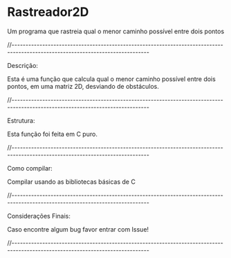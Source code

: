 # Rastreador2D
Um programa que rastreia qual o menor caminho possível entre dois pontos

//-------------------------------------------------------------------------------------------------------------------------------

Descrição:

Esta é uma função que calcula qual o menor caminho possível entre dois pontos, em uma matriz 2D, desviando de obstáculos.

//-------------------------------------------------------------------------------------------------------------------------------

Estrutura:

Esta função foi feita em C puro.

//-------------------------------------------------------------------------------------------------------------------------------

Como compilar:

Compilar usando as bibliotecas básicas de C


//-------------------------------------------------------------------------------------------------------------------------------

Considerações Finais:

Caso encontre algum bug favor entrar com Issue!

//-------------------------------------------------------------------------------------------------------------------------------


